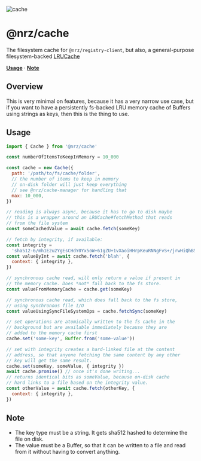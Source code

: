 ![cache](https://github.com/user-attachments/assets/beb8e72b-9af4-42ff-a39c-11c937bffdb6)

# @nrz/cache

The filesystem cache for `@nrz/registry-client`, but also, a
general-purpose filesystem-backed [LRUCache](http://npm.im/lru-cache)

**[Usage](#usage)** · **[Note](#note)**

## Overview

This is very minimal on features, because it has a very narrow use
case, but if you want to have a persistently fs-backed LRU memory
cache of Buffers using strings as keys, then this is the thing to use.

## Usage

```js
import { Cache } from '@nrz/cache'

const numberOfItemsToKeepInMemory = 10_000

const cache = new Cache({
  path: '/path/to/fs/cache/folder',
  // the number of items to keep in memory
  // on-disk folder will just keep everything
  // see @nrz/cache-manager for handling that
  max: 10_000,
})

// reading is always async, because it has to go to disk maybe
// this is a wrapper around an LRUCache#fetchMethod that reads
// from the file system
const someCachedValue = await cache.fetch(someKey)

// fetch by integrity, if available:
const integrity =
  'sha512-6/mh1E2u2YgEsCHdY0Yx5oW+61gZU+1vXaoiHHrpKeuRNNgFvS+/jrwHiQhB5apAf5oB7UB7E19ol2R2LKH8hQ=='
const valueByInt = await cache.fetch('blah', {
  context: { integrity },
})

// synchronous cache read, will only return a value if present in
// the memory cache. Does *not* fall back to the fs store.
const valueFromMemoryCache = cache.get(someKey)

// synchronous cache read, which does fall back to the fs store,
// using synchronous file I/O
const valueUsingSyncFileSystemOps = cache.fetchSync(someKey)

// set operations are atomically written to the fs cache in the
// background but are available immediately because they are
// added to the memory cache first
cache.set('some-key', Buffer.from('some-value'))

// set with integrity creates a hard-linked file at the content
// address, so that anyone fetching the same content by any other
// key will get the same result.
cache.set(someKey, someValue, { integrity })
await cache.promise() // once it's done writing...
// returns identical bits as someValue, because on-disk cache
// hard links to a file based on the integrity value.
const otherValue = await cache.fetch(otherKey, {
  context: { integrity },
})
```

## Note

- The key type must be a string. It gets sha512 hashed to determine
  the file on disk.
- The value must be a Buffer, so that it can be written to a file and
  read from it without having to convert anything.
